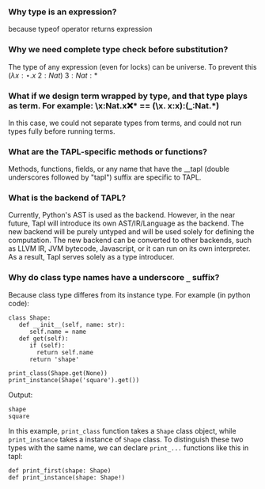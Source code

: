 <? Part of the TAPL project, under the Apache License v2.0 with LLVM
   Exceptions. See /LICENSE for license information.
   SPDX-License-Identifier: Apache-2.0 WITH LLVM-exception ?>

### Why type is an expression?
because typeof operator returns expression
### Why we need complete type check before substitution?
The type of any expression (even for locks) can be universe. To prevent this $(\lambda x{:}\star. x\ 2{:}Nat)\ 3{:}Nat{:}*$
### What if we design term wrapped by type, and that type plays as term. For example: \x:Nat.x:x:* == (\x. x:x):(_:Nat.*)
In this case, we could not separate types from terms, and could not run types fully before running terms.

### What are the TAPL-specific methods or functions?
Methods, functions, fields, or any name that have the __tapl (double underscores followed by "tapl") suffix are specific to TAPL.

### What is the backend of TAPL?
Currently, Python's AST is used as the backend. However, in the near future, Tapl will introduce its own AST/IR/Language as the backend.
The new backend will be purely untyped and will be used solely for defining the computation. The new backend can be converted to other backends,
such as LLVM IR, JVM bytecode, Javascript, or it can run on its own interpreter. As a result, Tapl serves solely as a type introducer.

### Why do class type names have a underscore `_` suffix?
Because class type differes from its instance type. For example (in python code):
```
class Shape:
   def __init__(self, name: str):
      self.name = name
   def get(self):
      if (self):
        return self.name
      return 'shape'

print_class(Shape.get(None))
print_instance(Shape('square').get())
```

Output:
```
shape
square
```

In this example, `print_class` function takes a `Shape` class object, while `print_instance` takes a instance of `Shape` class.
To distinguish these two types with the same name, we can declare `print_...` functions like this in tapl:
```
def print_first(shape: Shape)
def print_instance(shape: Shape!)
```